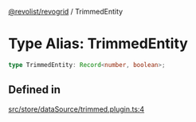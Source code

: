 [@revolist/revogrid](README.md) / TrimmedEntity

# Type Alias: TrimmedEntity

```ts
type TrimmedEntity: Record<number, boolean>;
```

## Defined in

[src/store/dataSource/trimmed.plugin.ts:4](https://github.com/revolist/revogrid/blob/7dbd661cfbca0ebdb4daac15bcf7a7879e23703b/src/store/dataSource/trimmed.plugin.ts#L4)
